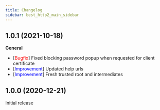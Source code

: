 ```yaml
---
title: Changelog
sidebar: best_http2_main_sidebar
---
```


## 1.0.1 (2021-10-18)

**General**

- [<span style="color:red">Bugfix</span>] Fixed blocking password popup when requested for client certificate
- [<span style="color:blue">Improvement</span>] Updated help urls
- [<span style="color:blue">Improvement</span>] Fresh trusted root and intermediates

## 1.0.0 (2020-12-21)

Initial release